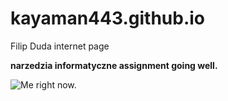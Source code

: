 # kayaman443.github.io
Filip Duda internet page


__narzedzia informatyczne assignment going well.__

![Me right now.]()
